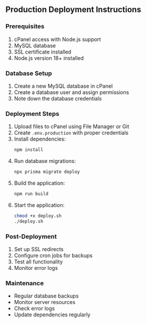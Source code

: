 ## Production Deployment Instructions

### Prerequisites
1. cPanel access with Node.js support
2. MySQL database
3. SSL certificate installed
4. Node.js version 18+ installed

### Database Setup
1. Create a new MySQL database in cPanel
2. Create a database user and assign permissions
3. Note down the database credentials

### Deployment Steps
1. Upload files to cPanel using File Manager or Git
2. Create `.env.production` with proper credentials
3. Install dependencies:
   ```bash
   npm install
   ```
4. Run database migrations:
   ```bash
   npx prisma migrate deploy
   ```
5. Build the application:
   ```bash
   npm run build
   ```
6. Start the application:
   ```bash
   chmod +x deploy.sh
   ./deploy.sh
   ```

### Post-Deployment
1. Set up SSL redirects
2. Configure cron jobs for backups
3. Test all functionality
4. Monitor error logs

### Maintenance
- Regular database backups
- Monitor server resources
- Check error logs
- Update dependencies regularly